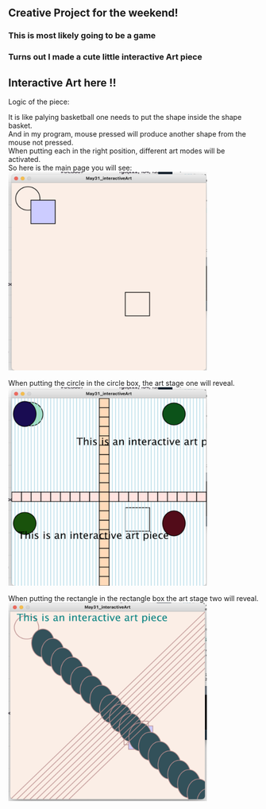 ## Creative Project for the weekend!
### This is most likely going to be a game 
### Turns out I made a cute little interactive Art piece

## Interactive Art here !!

Logic of the piece:

It is like palying basketball one needs to put the shape inside the shape basket.  
And in my program, mouse pressed will produce another shape from the mouse not pressed.  
When putting each in the right position, different art modes will be activated.  
So here is the main page you will see:  
<img src="https://github.com/FairyyGenie/introToIM/blob/main/May31/artmain.png" width="400" height="400">

When putting the circle in the circle box, the art stage one will reveal.  
<img src="https://github.com/FairyyGenie/introToIM/blob/main/May31/artmode2.png" width="400" height="400">

When putting the rectangle in the rectangle box the art stage two will reveal.  
<img src="https://github.com/FairyyGenie/introToIM/blob/main/May31/Artmode1.png" width="400" height="400">


